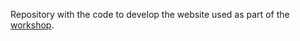 Repository with the code to develop the website used as part of the [workshop](https://ipeagit.github.io/access_workshop_toronto_2025/).